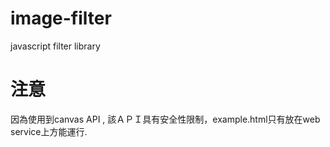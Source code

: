 # image-filter
javascript filter library

# 注意
因為使用到canvas API , 該ＡＰＩ具有安全性限制，example.html只有放在web service上方能運行.
